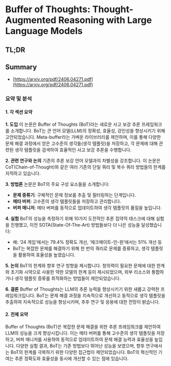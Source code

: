 # Buffer of Thoughts: Thought-Augmented Reasoning with Large Language Models
## TL;DR
## Summary
- [https://arxiv.org/pdf/2406.04271.pdf](https://arxiv.org/pdf/2406.04271.pdf)

### 요약 및 분석

#### 1. 각 섹션 요약

**1. 도입**
이 논문은 Buffer of Thoughts (BoT)라는 새로운 사고 보강 추론 프레임워크를 소개합니다. BoT는 큰 언어 모델(LLM)의 정확성, 효율성, 강인성을 향상시키기 위해 고안되었습니다. Meta-buffer라는 가벼운 라이브러리를 제안하며, 이를 통해 다양한 문제 해결 과정에서 얻은 고수준의 생각들(생각 템플릿)을 저장하고, 각 문제에 대해 관련된 생각 템플릿을 검색하여 효율적인 사고 보강 추론을 수행합니다.

**2. 관련 연구와 논의**
기존의 추론 보강 언어 모델과의 차별성을 강조합니다. 이 논문은 CoT(Chain-of-Thought)와 같은 여러 기존의 단일 쿼리 및 복수 쿼리 방법들의 한계를 지적하고 있습니다.

**3. 방법론**
논문은 BoT의 주요 구성 요소들을 소개합니다:
   - **문제 증류기**: 구체적인 문제 정보를 추출 및 필터링하는 단계입니다.
   - **메타 버퍼**: 고수준의 생각 템플릿들을 저장하고 관리합니다.
   - **버퍼 매니저**: 메타 버퍼를 동적으로 업데이트하여 생각 템플릿의 품질을 높입니다.

**4. 실험**
BoT의 성능을 측정하기 위해 10가지 도전적인 추론 집약적 태스크에 대해 실험을 진행했고, 이전 SOTA(State-Of-The-Art) 방법들보다 더 나은 성능을 달성했습니다:
   - 예: ‘24 게임’에서는 79.4% 정확도 개선, ‘체크메이트-인-원’에서는 51% 개선 등
   - BoT는 복잡한 문제를 해결하기 위해 한 번의 쿼리로 문제를 증류하고, 생각 템플릿을 활용하여 효율성을 높였습니다.

**5. 논의**
BoT의 한계와 향후 연구 방향을 제시합니다. 창의력이 필요한 문제에 대한 한계와 초기화 시약으로 사용한 약한 모델의 한계 등이 제시되었으며, 외부 리소스와 통합하거나 생각 템플릿 증류를 최적화하는 방법들이 제안되었습니다.

**6. 결론**
Buffer of Thoughts는 LLM의 추론 능력을 향상시키기 위한 새롭고 강력한 프레임워크입니다. BoT는 문제 해결 과정을 지속적으로 개선하고 동적으로 생각 템플릿을 추출하여 지속적으로 성능을 향상시키며, 추후 연구 및 응용에 대한 전망이 밝습니다.

#### 2. 전체 요약

Buffer of Thoughts (BoT)은 복잡한 문제 해결을 위한 추론 프레임워크를 제안하여 LLM의 성능을 크게 향상시킵니다. 이는 메타 버퍼를 통해 고수준의 생각 템플릿을 저장하고, 버퍼 매니저를 사용하여 동적으로 업데이트하여 문제 해결 능력과 효율성을 높입니다. 다양한 실험 결과, BoT는 기존 방법보다 뛰어난 성능을 보였으며, 향후 연구에서는 BoT의 한계를 극복하기 위한 다양한 접근법이 제안되었습니다. BoT의 혁신적인 기여는 추론 정확도와 효율성을 동시에 개선할 수 있는 점에 있습니다.